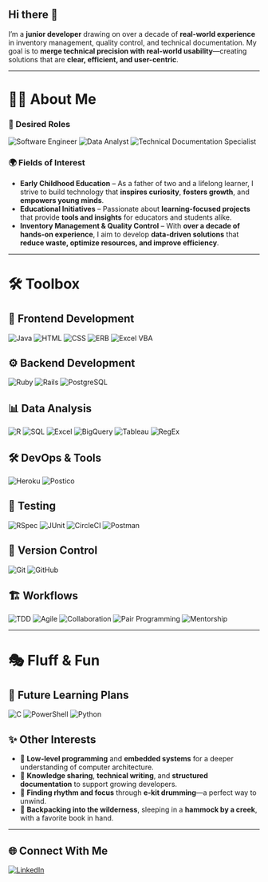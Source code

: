## Hi there 👋

I’m a **junior developer** drawing on over a decade of **real-world experience** in inventory management, quality control, and technical documentation. My goal is to **merge technical precision with real-world usability**—creating solutions that are **clear, efficient, and user-centric**.

---

# 👨‍💻 About Me  

### 🎯 Desired Roles  
![Software Engineer](https://img.shields.io/badge/Software%20Engineer-blue?style=for-the-badge)
![Data Analyst](https://img.shields.io/badge/Data%20Analyst-green?style=for-the-badge)
![Technical Documentation Specialist](https://img.shields.io/badge/Technical%20Documentation%20Specialist-purple?style=for-the-badge)

### 🌍 Fields of Interest  
- **Early Childhood Education** – As a father of two and a lifelong learner, I strive to build technology that **inspires curiosity**, **fosters growth**, and **empowers young minds**.  
- **Educational Initiatives** – Passionate about **learning-focused projects** that provide **tools and insights** for educators and students alike.  
- **Inventory Management & Quality Control** – With **over a decade of hands-on experience**, I aim to develop **data-driven solutions** that **reduce waste, optimize resources, and improve efficiency**.  

---

# 🛠️ Toolbox  

## 🚀 Frontend Development  
![Java](https://img.shields.io/badge/Java-ED8B00?style=for-the-badge&logo=java&logoColor=white)
![HTML](https://img.shields.io/badge/HTML-E34F26?style=for-the-badge&logo=html5&logoColor=white)
![CSS](https://img.shields.io/badge/CSS-1572B6?style=for-the-badge&logo=css3&logoColor=white)
![ERB](https://img.shields.io/badge/ERB-red?style=for-the-badge&logo=ruby)
![Excel VBA](https://img.shields.io/badge/Excel%20VBA-217346?style=for-the-badge&logo=microsoft-excel&logoColor=white)

## ⚙️ Backend Development  
![Ruby](https://img.shields.io/badge/Ruby-CC342D?style=for-the-badge&logo=ruby&logoColor=white)
![Rails](https://img.shields.io/badge/Rails-CC0000?style=for-the-badge&logo=rubyonrails&logoColor=white)
![PostgreSQL](https://img.shields.io/badge/PostgreSQL-336791?style=for-the-badge&logo=postgresql&logoColor=white)

## 📊 Data Analysis  
![R](https://img.shields.io/badge/R-276DC3?style=for-the-badge&logo=r&logoColor=white)
![SQL](https://img.shields.io/badge/SQL-4479A1?style=for-the-badge&logo=sqlite&logoColor=white)
![Excel](https://img.shields.io/badge/Excel-217346?style=for-the-badge&logo=microsoft-excel&logoColor=white)
![BigQuery](https://img.shields.io/badge/BigQuery-4285F4?style=for-the-badge&logo=googlecloud&logoColor=white)
![Tableau](https://img.shields.io/badge/Tableau-E97627?style=for-the-badge&logo=tableau&logoColor=white)
![RegEx](https://img.shields.io/badge/RegEx-323330?style=for-the-badge)

## 🛠 DevOps & Tools  
![Heroku](https://img.shields.io/badge/Heroku-430098?style=for-the-badge&logo=heroku&logoColor=white)
![Postico](https://img.shields.io/badge/Postico-blue?style=for-the-badge&logo=postgresql)

## 🧪 Testing  
![RSpec](https://img.shields.io/badge/RSpec-8A2BE2?style=for-the-badge&logo=ruby&logoColor=white)
![JUnit](https://img.shields.io/badge/JUnit-25A162?style=for-the-badge&logo=java)
![CircleCI](https://img.shields.io/badge/CircleCI-343434?style=for-the-badge&logo=circleci&logoColor=white)
![Postman](https://img.shields.io/badge/Postman-FF6C37?style=for-the-badge&logo=postman&logoColor=white)

## 🔗 Version Control  
![Git](https://img.shields.io/badge/Git-F05032?style=for-the-badge&logo=git&logoColor=white)
![GitHub](https://img.shields.io/badge/GitHub-181717?style=for-the-badge&logo=github&logoColor=white)

## 🏗️ Workflows  
![TDD](https://img.shields.io/badge/TDD-red?style=for-the-badge)
![Agile](https://img.shields.io/badge/Agile-blue?style=for-the-badge)
![Collaboration](https://img.shields.io/badge/Collaboration-green?style=for-the-badge)
![Pair Programming](https://img.shields.io/badge/Pair%20Programming-purple?style=for-the-badge)
![Mentorship](https://img.shields.io/badge/Mentorship-orange?style=for-the-badge)

---

# 🎭 Fluff & Fun  

## 🚀 Future Learning Plans  
![C](https://img.shields.io/badge/C-00599C?style=for-the-badge&logo=c&logoColor=white)
![PowerShell](https://img.shields.io/badge/PowerShell-5391FE?style=for-the-badge&logo=powershell&logoColor=white)
![Python](https://img.shields.io/badge/Python-3776AB?style=for-the-badge&logo=python&logoColor=white)

## ✨ Other Interests  
- 🔬 **Low-level programming** and **embedded systems** for a deeper understanding of computer architecture.  
- 🎤 **Knowledge sharing**, **technical writing**, and **structured documentation** to support growing developers.  
- 🥁 **Finding rhythm and focus** through **e-kit drumming**—a perfect way to unwind.  
- 🌿 **Backpacking into the wilderness**, sleeping in a **hammock by a creek**, with a favorite book in hand.  

---

## 🌐 Connect With Me  
[![LinkedIn](https://img.shields.io/badge/LinkedIn-0A66C2?style=for-the-badge&logo=linkedin&logoColor=white)](your-linkedin-url)
